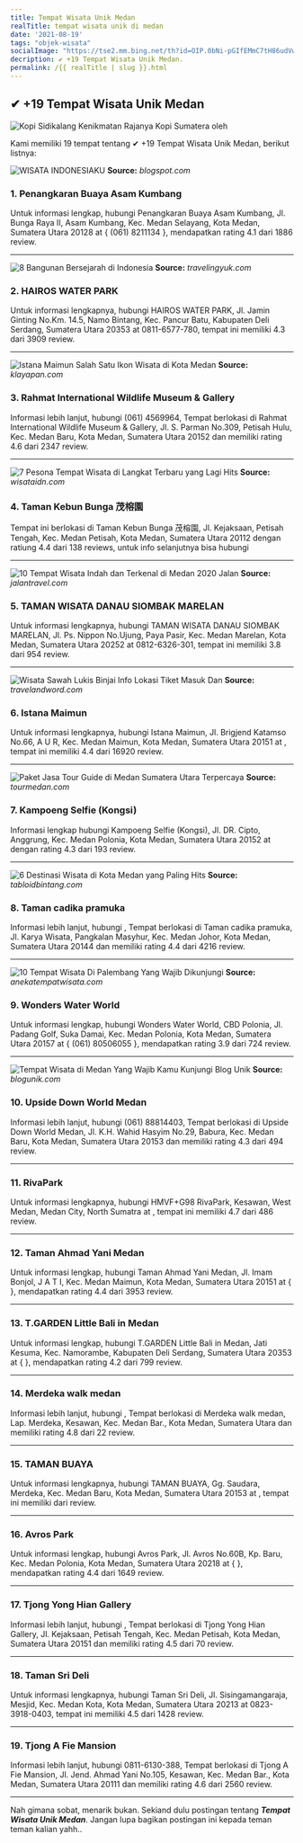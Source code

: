 ```yaml
---
title: Tempat Wisata Unik Medan
realTitle: tempat wisata unik di medan
date: '2021-08-19'
tags: "objek-wisata"
socialImage: "https://tse2.mm.bing.net/th?id=OIP.0bNi-pGIfEMmC7tH86udVwHaLG&amp;pid=15.1"
decription: ✔ +19 Tempat Wisata Unik Medan.
permalink: /{{ realTitle | slug }}.html
---
```


## ✔ +19 Tempat Wisata Unik Medan

![Kopi Sidikalang Kenikmatan Rajanya Kopi Sumatera  oleh ](https://ksmtour.com/media/images/articles13/kopi-sidikalang-oleh-oleh-khas-medan.jpg)



Kami memiliki 19 tempat tentang ✔ +19 Tempat Wisata Unik Medan, berikut listnya:



![WISATA INDONESIAKU](https://tse1.mm.bing.net/th?id=OIP.yqHoh8kHr0kVK6leMXP7mwAAAA&amp;pid=15.1)
**Source:** _blogspot.com_


### 1. Penangkaran Buaya Asam Kumbang



Untuk informasi lengkap, hubungi Penangkaran Buaya Asam Kumbang, Jl. Bunga Raya II, Asam Kumbang, Kec. Medan Selayang, Kota Medan, Sumatera Utara 20128 at { (061) 8211134 }, mendapatkan rating 4.1 dari 1886 review.

---


![8 Bangunan Bersejarah di Indonesia](https://tse3.mm.bing.net/th?id=OIP.sfG0VTn1-PgDqm3ZzfM6TQHaEz&amp;pid=15.1)
**Source:** _travelingyuk.com_


### 2. HAIROS WATER PARK



Untuk informasi lengkapnya, hubungi HAIROS WATER PARK, Jl. Jamin Ginting No.Km. 14.5, Namo Bintang, Kec. Pancur Batu, Kabupaten Deli Serdang, Sumatera Utara 20353 at 0811-6577-780, tempat ini memiliki 4.3 dari 3909 review.

---


![Istana Maimun Salah Satu Ikon Wisata di Kota Medan ](https://tse4.mm.bing.net/th?id=OIP.OKwUqSIfS208DYcVVATReQHaE7&amp;pid=15.1)
**Source:** _klayapan.com_


### 3. Rahmat International Wildlife Museum &amp; Gallery



Informasi lebih lanjut, hubungi (061) 4569964, Tempat berlokasi di Rahmat International Wildlife Museum &amp; Gallery, Jl. S. Parman No.309, Petisah Hulu, Kec. Medan Baru, Kota Medan, Sumatera Utara 20152 dan memiliki rating 4.6 dari 2347 review.

---


![7 Pesona Tempat Wisata di Langkat Terbaru yang Lagi Hits](https://tse2.mm.bing.net/th?id=OIP.ZSb9pmPe-EF55CcJ4iyXcwHaEc&amp;pid=15.1)
**Source:** _wisataidn.com_


### 4. Taman Kebun Bunga 茂榕園



Tempat ini berlokasi di Taman Kebun Bunga 茂榕園, Jl. Kejaksaan, Petisah Tengah, Kec. Medan Petisah, Kota Medan, Sumatera Utara 20112 dengan ratiung 4.4 dari 138 reviews, untuk info selanjutnya bisa hubungi 

---


![10 Tempat Wisata Indah dan Terkenal di Medan 2020  Jalan ](https://tse3.mm.bing.net/th?id=OIP.2s_DlC9xlzD-1q-FyzuF6AHaFj&amp;pid=15.1)
**Source:** _jalantravel.com_


### 5. TAMAN WISATA DANAU SIOMBAK MARELAN



Untuk informasi lengkapnya, hubungi TAMAN WISATA DANAU SIOMBAK MARELAN, Jl. Ps. Nippon No.Ujung, Paya Pasir, Kec. Medan Marelan, Kota Medan, Sumatera Utara 20252 at 0812-6326-301, tempat ini memiliki 3.8 dari 954 review.

---


![Wisata Sawah Lukis Binjai  Info Lokasi Tiket Masuk Dan ](https://tse3.mm.bing.net/th?id=OIP.btKPtYYo1Ey1nWRoc7HqzgHaHa&amp;pid=15.1)
**Source:** _travelandword.com_


### 6. Istana Maimun



Untuk informasi lengkapnya, hubungi Istana Maimun, Jl. Brigjend Katamso No.66, A U R, Kec. Medan Maimun, Kota Medan, Sumatera Utara 20151 at , tempat ini memiliki 4.4 dari 16920 review.

---


![Paket Jasa Tour Guide di Medan Sumatera Utara Terpercaya](https://tse3.mm.bing.net/th?id=OIP.mF1WjkJZyEiqlSW63CuWeQHaE7&amp;pid=15.1)
**Source:** _tourmedan.com_


### 7. Kampoeng Selfie (Kongsi)



Informasi lengkap hubungi Kampoeng Selfie (Kongsi), Jl. DR. Cipto, Anggrung, Kec. Medan Polonia, Kota Medan, Sumatera Utara 20152 at  dengan rating 4.3 dari 193 review.

---


![6 Destinasi Wisata di Kota Medan yang Paling Hits ](https://tse3.mm.bing.net/th?id=OIP.-B4t0WwK6BLENLpyU7ezPQHaEq&amp;pid=15.1)
**Source:** _tabloidbintang.com_


### 8. Taman cadika pramuka



Informasi lebih lanjut, hubungi , Tempat berlokasi di Taman cadika pramuka, Jl. Karya Wisata, Pangkalan Masyhur, Kec. Medan Johor, Kota Medan, Sumatera Utara 20144 dan memiliki rating 4.4 dari 4216 review.

---


![10 Tempat Wisata Di Palembang Yang Wajib Dikunjungi](https://tse3.mm.bing.net/th?id=OIP.fXDsAkCwzM5w3DB4W73_DQHaE9&amp;pid=15.1)
**Source:** _anekatempatwisata.com_


### 9. Wonders Water World



Untuk informasi lengkap, hubungi Wonders Water World, CBD Polonia, Jl. Padang Golf, Suka Damai, Kec. Medan Polonia, Kota Medan, Sumatera Utara 20157 at { (061) 80506055 }, mendapatkan rating 3.9 dari 724 review.

---


![Tempat Wisata di Medan Yang Wajib Kamu Kunjungi  Blog Unik](https://tse1.mm.bing.net/th?id=OIP.AoFlUBOoBmIpzBU6nzFSuQHaEp&amp;pid=15.1)
**Source:** _blogunik.com_


### 10. Upside Down World Medan



Informasi lebih lanjut, hubungi (061) 88814403, Tempat berlokasi di Upside Down World Medan, Jl. K.H. Wahid Hasyim No.29, Babura, Kec. Medan Baru, Kota Medan, Sumatera Utara 20153 dan memiliki rating 4.3 dari 494 review.

---


### 11. RivaPark



Untuk informasi lengkapnya, hubungi HMVF+G98 RivaPark, Kesawan, West Medan, Medan City, North Sumatra at , tempat ini memiliki 4.7 dari 486 review.

---


### 12. Taman Ahmad Yani Medan



Untuk informasi lengkap, hubungi Taman Ahmad Yani Medan, Jl. Imam Bonjol, J A T I, Kec. Medan Maimun, Kota Medan, Sumatera Utara 20151 at {  }, mendapatkan rating 4.4 dari 3953 review.

---


### 13. T.GARDEN Little Bali in Medan



Untuk informasi lengkap, hubungi T.GARDEN Little Bali in Medan, Jati Kesuma, Kec. Namorambe, Kabupaten Deli Serdang, Sumatera Utara 20353 at {  }, mendapatkan rating 4.2 dari 799 review.

---


### 14. Merdeka walk medan



Informasi lebih lanjut, hubungi , Tempat berlokasi di Merdeka walk medan, Lap. Merdeka, Kesawan, Kec. Medan Bar., Kota Medan, Sumatera Utara dan memiliki rating 4.8 dari 22 review.

---


### 15. TAMAN BUAYA



Untuk informasi lengkapnya, hubungi TAMAN BUAYA, Gg. Saudara, Merdeka, Kec. Medan Baru, Kota Medan, Sumatera Utara 20153 at , tempat ini memiliki  dari  review.

---


### 16. Avros Park



Untuk informasi lengkap, hubungi Avros Park, Jl. Avros No.60B, Kp. Baru, Kec. Medan Polonia, Kota Medan, Sumatera Utara 20218 at {  }, mendapatkan rating 4.4 dari 1649 review.

---


### 17. Tjong Yong Hian Gallery



Informasi lebih lanjut, hubungi , Tempat berlokasi di Tjong Yong Hian Gallery, Jl. Kejaksaan, Petisah Tengah, Kec. Medan Petisah, Kota Medan, Sumatera Utara 20151 dan memiliki rating 4.5 dari 70 review.

---


### 18. Taman Sri Deli



Untuk informasi lengkapnya, hubungi Taman Sri Deli, Jl. Sisingamangaraja, Mesjid, Kec. Medan Kota, Kota Medan, Sumatera Utara 20213 at 0823-3918-0403, tempat ini memiliki 4.5 dari 1428 review.

---


### 19. Tjong A Fie Mansion



Informasi lebih lanjut, hubungi 0811-6130-388, Tempat berlokasi di Tjong A Fie Mansion, Jl. Jend. Ahmad Yani No.105, Kesawan, Kec. Medan Bar., Kota Medan, Sumatera Utara 20111 dan memiliki rating 4.6 dari 2560 review.

---









Nah gimana sobat, menarik bukan. Sekiand dulu postingan tentang ***Tempat Wisata Unik Medan***. Jangan lupa bagikan postingan ini kepada teman teman kalian yahh..
